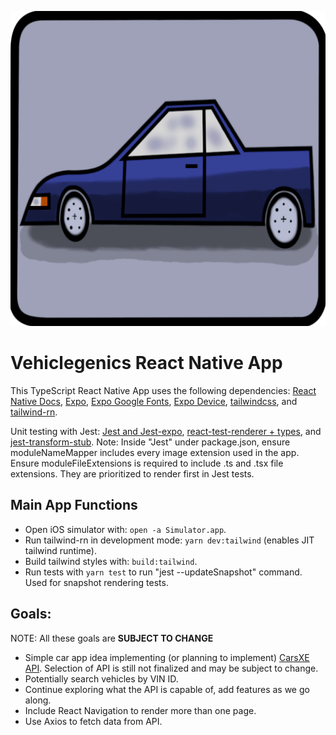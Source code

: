 ![Vehiclegenics React Native App Icon](https://github.com/Wesley26/Vehiclegenics/blob/main/assets/icon.png)
# Vehiclegenics React Native App

This TypeScript React Native App uses the following dependencies: [React Native Docs](https://reactnative.dev/), [Expo](https://docs.expo.dev/index.html), [Expo Google Fonts](https://github.com/expo/google-fonts), [Expo Device](https://docs.expo.dev/versions/v44.0.0/sdk/device/), [tailwindcss](https://tailwindcss.com/), and [tailwind-rn](https://github.com/vadimdemedes/tailwind-rn#readme).

Unit testing with Jest: [Jest and Jest-expo](https://docs.expo.dev/guides/testing-with-jest/), [react-test-renderer + types](https://jestjs.io/docs/snapshot-testing),  and [jest-transform-stub](https://github.com/eddyerburgh/jest-transform-stub). Note: Inside "Jest" under package.json, ensure moduleNameMapper includes every image extension used in the app. Ensure moduleFileExtensions is required to include .ts and .tsx file extensions. They are prioritized to render first in Jest tests.


## Main App Functions

- Open iOS simulator with: `open -a Simulator.app`.
- Run tailwind-rn in development mode: `yarn dev:tailwind` (enables JIT tailwind runtime).
- Build tailwind styles with: `build:tailwind`.
- Run tests with `yarn test` to run "jest --updateSnapshot" command. Used for snapshot rendering tests.


## Goals:

NOTE: All these goals are **SUBJECT TO CHANGE**
- Simple car app idea implementing (or planning to implement) [CarsXE API](https://api.carsxe.com/). Selection of API is still not finalized and may be subject to change.
- Potentially search vehicles by VIN ID.
- Continue exploring what the API is capable of, add features as we go along.
- Include React Navigation to render more than one page.
- Use Axios to fetch data from API.